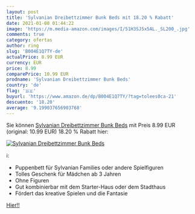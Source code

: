 ```yaml
---
layout: post
title: 'Sylvanian Dreibettzimmer Bunk Beds mit 18.20 % Rabatt'
date: 2021-01-08 01:44:22
image: 'https://m.media-amazon.com/images/I/51H3SJ5x5AL._SL200_.jpg'
comments: true
category: ofertas
author: ring
slug: 'B004E1Q7TY-de'
actualPrice: 8.99 EUR
currency: EUR
price: 8.99
comparePrice: 10.99 EUR
prodname: 'Sylvanian Dreibettzimmer Bunk Beds'
country: 'de'
flag: '🇩🇪'
buyurl: 'https://www.amazon.de/dp/B004E1Q7TY/?tag=tolees0ca-21'
descuento: '18.20'
average: '9.199037656903768'
---
```


Sie können [Sylvanian Dreibettzimmer Bunk Beds](https://www.amazon.de/dp/B004E1Q7TY/?tag=tolees0ca-21) mit Preis 8.99 EUR (original: 10.99 EUR) 18.20 % Rabatt hier:

[![Sylvanian Dreibettzimmer Bunk Beds](https://m.media-amazon.com/images/I/51H3SJ5x5AL._SL200_.jpg)](https://www.amazon.de/dp/B004E1Q7TY/?tag=tolees0ca-21)

ℹ️:

- Puppenbett für Sylvanian Families oder andere Spielfiguren
- Tolles Geschenk für Mädchen ab 3 Jahren
- Ohne Figuren
- Gut kombinierbar mit dem Starter-Haus oder dem Stadthaus
- Fördert das kreative Spielen und die Fantasie

[Hier!!](https://www.amazon.de/dp/B004E1Q7TY/?tag=tolees0ca-21)
